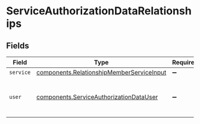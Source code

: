 # ServiceAuthorizationDataRelationships


## Fields

| Field                                                                                              | Type                                                                                               | Required                                                                                           | Description                                                                                        |
| -------------------------------------------------------------------------------------------------- | -------------------------------------------------------------------------------------------------- | -------------------------------------------------------------------------------------------------- | -------------------------------------------------------------------------------------------------- |
| `service`                                                                                          | [components.RelationshipMemberServiceInput](../../models/shared/relationshipmemberserviceinput.md) | :heavy_minus_sign:                                                                                 | N/A                                                                                                |
| `user`                                                                                             | [components.ServiceAuthorizationDataUser](../../models/shared/serviceauthorizationdatauser.md)     | :heavy_minus_sign:                                                                                 | The ID of the user being given access to the service.                                              |
